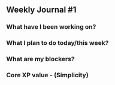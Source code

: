 ## **Weekly Journal #1**

### **What have I been working on?**


### **What I plan to do today/this week?**


### **What are my blockers?**


### **Core XP value - (Simplicity)**
